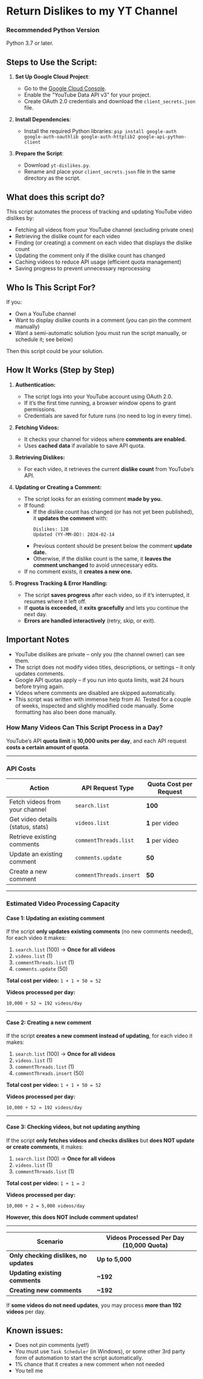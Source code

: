 # Return Dislikes to my YT Channel

### Recommended Python Version
Python 3.7 or later.

Steps to Use the Script:
-------------------
1. **Set Up Google Cloud Project**:
   - Go to the [Google Cloud Console](https://console.cloud.google.com/).
   - Enable the "YouTube Data API v3" for your project.
   - Create OAuth 2.0 credentials and download the `client_secrets.json` file.

2. **Install Dependencies**:
   - Install the required Python libraries: `pip install google-auth google-auth-oauthlib google-auth-httplib2 google-api-python-client`
   
3. **Prepare the Script**:
   - Download `yt-dislikes.py`.
   - Rename and place your `client_secrets.json` file in the same directory as the script.

What does this script do?
-------------------
This script automates the process of tracking and updating YouTube video dislikes by:
   - Fetching all videos from your YouTube channel (excluding private ones)
   - Retrieving the dislike count for each video
   - Finding (or creating) a comment on each video that displays the dislike count
   - Updating the comment only if the dislike count has changed
   - Caching videos to reduce API usage (efficient quota management)
   - Saving progress to prevent unnecessary reprocessing

Who Is This Script For?
-------------------
If you:
   - Own a YouTube channel
   - Want to display dislike counts in a comment (you can pin the comment manually)
   - Want a semi-automatic solution (you must run the script manually, or schedule it; see below)

Then this script could be your solution.

How It Works (Step by Step)
-------------------
1. **Authentication:**
   - The script logs into your YouTube account using OAuth 2.0.
   - If it’s the first time running, a browser window opens to grant permissions.
   - Credentials are saved for future runs (no need to log in every time).

2. **Fetching Videos:**
   - It checks your channel for videos where **comments are enabled.**
   - Uses **cached data** if available to save API quota.

3. **Retrieving Dislikes:**
   - For each video, it retrieves the current **dislike count** from YouTube’s API.

4. **Updating or Creating a Comment:**
   - The script looks for an existing comment **made by you.**
   - If found:
      - If the dislike count has changed (or has not yet been published), it **updates the comment** with:
        ```
        Dislikes: 120  
        Updated (YY-MM-DD): 2024-02-14
        ```
      - Previous content should be present below the comment **update date.**
      - Otherwise, if the dislike count is the same, it **leaves the comment unchanged** to avoid unnecessary edits.
   - If no comment exists, it **creates a new one.**

5. **Progress Tracking & Error Handling:**
   - The script **saves progress** after each video, so if it’s interrupted, it resumes where it left off.
   - If **quota is exceeded,** it **exits gracefully** and lets you continue the next day.
   - **Errors are handled interactively** (retry, skip, or exit).
  
Important Notes
-------------------
   - YouTube dislikes are private – only you (the channel owner) can see them.
   - The script does not modify video titles, descriptions, or settings – it only updates comments.
   - Google API quotas apply – if you run into quota limits, wait 24 hours before trying again.
   - Videos where comments are disabled are skipped automatically.
   - This script was written with immense help from AI. Tested for a couple of weeks, inspected and slightly modified code manually. Some formatting has also been done manually.

### How Many Videos Can This Script Process in a Day?
YouTube’s API **quota limit** is **10,000 units per day**, and each API request **costs a certain amount of quota**. 

---

### API Costs  
| **Action** | **API Request Type** | **Quota Cost per Request** |  
|------------|----------------------|---------------------------|  
| Fetch videos from your channel | `search.list` | **100** |  
| Get video details (status, stats) | `videos.list` | **1** per video |  
| Retrieve existing comments | `commentThreads.list` | **1** per video |  
| Update an existing comment | `comments.update` | **50** |  
| Create a new comment | `commentThreads.insert` | **50** |  

---

### Estimated Video Processing Capacity  

#### Case 1: Updating an existing comment  
If the script **only updates existing comments** (no new comments needed), for each video it makes:  
1. `search.list` (100) → **Once for all videos**  
2. `videos.list` (1)  
3. `commentThreads.list` (1)  
4. `comments.update` (50)  

**Total cost per video:** `1 + 1 + 50 = 52`  

**Videos processed per day:**  
```
10,000 ÷ 52 ≈ 192 videos/day
```

---

#### Case 2: Creating a new comment  
If the script **creates a new comment instead of updating**, for each video it makes:  
1. `search.list` (100) → **Once for all videos**  
2. `videos.list` (1)  
3. `commentThreads.list` (1)  
4. `commentThreads.insert` (50)  

**Total cost per video:** `1 + 1 + 50 = 52`  

**Videos processed per day:**  
```
10,000 ÷ 52 ≈ 192 videos/day
```

---

#### Case 3: Checking videos, but not updating anything  
If the script **only fetches videos and checks dislikes** but **does NOT update or create comments**, it makes:  
1. `search.list` (100) → **Once for all videos**  
2. `videos.list` (1)  
3. `commentThreads.list` (1)  

**Total cost per video:** `1 + 1 = 2`  

**Videos processed per day:**  
```
10,000 ÷ 2 = 5,000 videos/day
```
**However, this does NOT include comment updates!**  

---
  
| **Scenario** | **Videos Processed Per Day (10,000 Quota)** |  
|-------------|--------------------------------|  
| **Only checking dislikes, no updates** | **Up to 5,000** |  
| **Updating existing comments** | **~192** |  
| **Creating new comments** | **~192** |  

If **some videos do not need updates**, you may process **more than 192 videos** per day.

Known issues:
-------------------
   - Does not pin comments (yet!)
   - You must use `Task Scheduler` (in Windows), or some other 3rd party form of automation to start the script automatically.
   - 1% chance that it creates a new comment when not needed
   - You tell me

